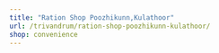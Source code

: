 ```yaml
---
title: "Ration Shop Poozhikunn,Kulathoor"
url: /trivandrum/ration-shop-poozhikunn-kulathoor/
shop: convenience
---
```

